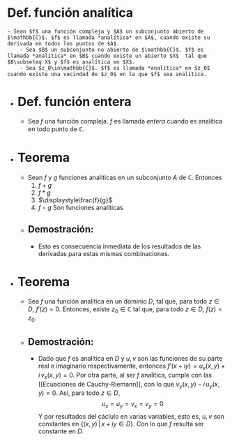 # Def. función analítica
	- Sean $f$ una función compleja y $A$ un subconjunto abierto de $\mathbb{C}$. $f$ es llamada *analítica* en $A$, cuando existe su derivada en todos los puntos de $A$.
		- Sea $B$ un subconjunto no abierto de $\mathbb{C}$. $f$ es llamada *analítica* en $B$ cuando existe un abierto $X$  tal que $B\subseteq X$ y $f$ es analítica en $X$.
		- Sea $z_0\in\mathbb{C}$. $f$ es llamada *analítica* en $z_0$ cuando existe una vecindad de $z_0$ en la que $f$ sea analítica.
- # Def. función entera
	- Sea $f$ una función compleja. $f$ es llamada *entera* cuando es analítica en todo punto de $\mathbb{C}$.
- # Teorema
	- Sean $f$ y $g$ funciones analíticas en un subconjunto $A$ de $\mathbb{C}$. Entonces
	  1. $f+g$
	  2. $f*g$
	  3. $\displaystyle\frac{f}{g}$
	  4. $f \circ g$
	  Son funciones analíticas
	- ## Demostración:
		- Esto es consecuencia inmediata de los resultados de las derivadas para estas mismas combinaciones.
- # Teorema
	- Sea $f$ una función analítica en un dominio $D$, tal que, para todo $z\in D$, $f'(z) = 0$. Entonces, existe $z_0\in\mathbb{C}$ tal que, para todo $z\in D$, $f(z)=z_0$.
	- ## Demostración:
		- Dado que $f$ es analítica en $D$ y $u,v$ son las funciones de su parte real e imaginario respectivamente, entonces $f'(x+iy) = u_x(x,y) + i\,v_x(x,y) = 0$. Por otra parte, al ser $f$ analítica, cumple con las [[Ecuaciones de Cauchy-Riemann]], con lo que $v_y(x,y) - i\,u_y(x,y) = 0$. Así, para todo $z\in D$,
		  $$u_x=u_y=v_x=v_y=0$$
		  Y por resultados del cáclulo en varias variables, esto es, $u,v$ son constantes en $\{(x,y)\,|\,x+iy\in D\}$. Con lo que $f$ resulta ser constante en $D$.